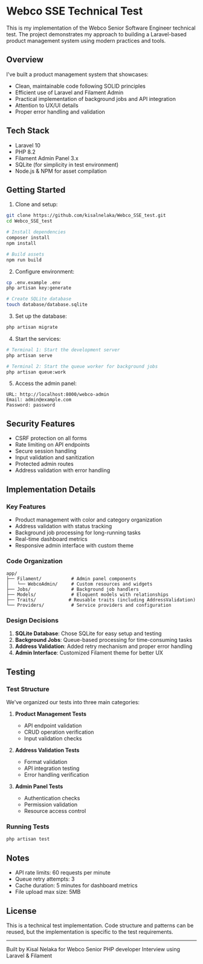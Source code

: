 # Webco SSE Technical Test

This is my implementation of the Webco Senior Software Engineer technical test. The project demonstrates my approach to building a Laravel-based product management system using modern practices and tools.

## Overview

I've built a product management system that showcases:
- Clean, maintainable code following SOLID principles
- Efficient use of Laravel and Filament Admin
- Practical implementation of background jobs and API integration
- Attention to UX/UI details
- Proper error handling and validation

## Tech Stack

- Laravel 10
- PHP 8.2
- Filament Admin Panel 3.x
- SQLite (for simplicity in test environment)
- Node.js & NPM for asset compilation

## Getting Started

1. Clone and setup:
```bash
git clone https://github.com/kisalnelaka/Webco_SSE_test.git
cd Webco_SSE_test

# Install dependencies
composer install
npm install

# Build assets
npm run build
```

2. Configure environment:
```bash
cp .env.example .env
php artisan key:generate

# Create SQLite database
touch database/database.sqlite
```

3. Set up the database:
```bash
php artisan migrate
```

4. Start the services:
```bash
# Terminal 1: Start the development server
php artisan serve

# Terminal 2: Start the queue worker for background jobs
php artisan queue:work
```

5. Access the admin panel:
```
URL: http://localhost:8000/webco-admin
Email: admin@example.com
Password: password
```

## Security Features

- CSRF protection on all forms
- Rate limiting on API endpoints
- Secure session handling
- Input validation and sanitization
- Protected admin routes
- Address validation with error handling

## Implementation Details

### Key Features
- Product management with color and category organization
- Address validation with status tracking
- Background job processing for long-running tasks
- Real-time dashboard metrics
- Responsive admin interface with custom theme

### Code Organization
```
app/
├── Filament/           # Admin panel components
│   └── WebcoAdmin/     # Custom resources and widgets
├── Jobs/               # Background job handlers
├── Models/             # Eloquent models with relationships
├── Traits/            # Reusable traits (including AddressValidation)
└── Providers/          # Service providers and configuration
```

### Design Decisions

1. **SQLite Database**: Chose SQLite for easy setup and testing
2. **Background Jobs**: Queue-based processing for time-consuming tasks
3. **Address Validation**: Added retry mechanism and proper error handling
4. **Admin Interface**: Customized Filament theme for better UX

## Testing

### Test Structure
We've organized our tests into three main categories:

1. **Product Management Tests**
   - API endpoint validation
   - CRUD operation verification
   - Input validation checks

2. **Address Validation Tests**
   - Format validation
   - API integration testing
   - Error handling verification

3. **Admin Panel Tests**
   - Authentication checks
   - Permission validation
   - Resource access control

### Running Tests
```bash
php artisan test
```

## Notes

- API rate limits: 60 requests per minute
- Queue retry attempts: 3
- Cache duration: 5 minutes for dashboard metrics
- File upload max size: 5MB

## License

This is a technical test implementation. Code structure and patterns can be reused, but the implementation is specific to the test requirements.

---
Built by Kisal Nelaka for Webco Senior PHP developer Interview using Laravel & Filament